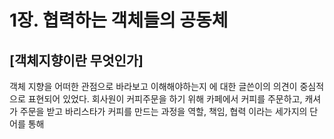 # 1장. 협력하는 객체들의 공동체

## [객체지향이란 무엇인가]
객체 지향을 어떠한 관점으로 바라보고 이해해야하는지 에 대한 글쓴이의 의견이 중심적으로 표현되어 있었다. 
회사원이 커피주문을 하기 위해 카페에서 커피를 주문하고, 캐셔가 주문을 받고 바리스타가 커피를 만드는 과정을 역할, 책임, 협력 이라는 세가지의 단어를 통해 
